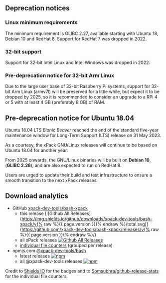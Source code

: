
## Deprecation notices

### Linux minimum requirements

The minimum requirement is GLIBC 2.27, available starting
with Ubuntu 18, Debian 10 and RedHat 8.
Support for RedHat 7 was dropped in 2022.

### 32-bit support

Support for 32-bit Intel Linux and Intel Windows was
dropped in 2022.

### Pre-deprecation notice for 32-bit Arm Linux

Due to the large user base of 32-bit Raspberry Pi systems,
support for 32-bit Arm Linux (armv7l) will be preserved
for a little while, but expect it to be dropped by 2025,
so it is recommended to consider an upgrade to a RPi 4 or 5 with
at least 4 GB (preferably 8 GB) of RAM.

## Pre-deprecation notice for Ubuntu 18.04

Ubuntu 18.04 LTS _Bionic Beaver_ reached the end of the standard five-year
maintenance window for Long-Term Support (LTS) release on 31 May 2023.

As a courtesy, the xPack GNU/Linux releases will continue to be based on
Ubuntu 18.04 for another year.

From 2025 onwards, the GNU/Linux binaries will be built on **Debian 10**,
(**GLIBC 2.28**), and are also expected to run on RedHat 8.

Users are urged to update their build and test infrastructure to
ensure a smooth transition to the next xPack releases.

## Download analytics

- GitHub [xpack-dev-tools/bash-xpack](https://github.com/xpack-dev-tools/bash-xpack/)
  - this release [![Github All Releases](https://img.shields.io/github/downloads/xpack-dev-tools/bash-xpack/v{% raw %}{{ page.version }}{% endraw %}/total.svg)](https://github.com/xpack-dev-tools/bash-xpack/releases/v{% raw %}{{ page.version }}{% endraw %}/)
  - all xPack releases [![Github All Releases](https://img.shields.io/github/downloads/xpack-dev-tools/bash-xpack/total.svg)](https://github.com/xpack-dev-tools/bash-xpack/releases/)
  - [individual file counters](https://somsubhra.github.io/github-release-stats/?username=xpack-dev-tools&repository=bash-xpack) (grouped per release)
- npmjs.com [@xpack-dev-tools/bash](https://www.npmjs.com/package/@xpack-dev-tools/bash)
  - latest releases [![npm](https://img.shields.io/npm/dw/@xpack-dev-tools/bash.svg)](https://www.npmjs.com/package/@xpack-dev-tools/bash/)
  - all @xpack-dev-tools releases [![npm](https://img.shields.io/npm/dt/@xpack-dev-tools/bash.svg)](https://www.npmjs.com/package/@xpack-dev-tools/bash/)

Credit to [Shields IO](https://shields.io) for the badges and to
[Somsubhra/github-release-stats](https://github.com/Somsubhra/github-release-stats)
for the individual file counters.
